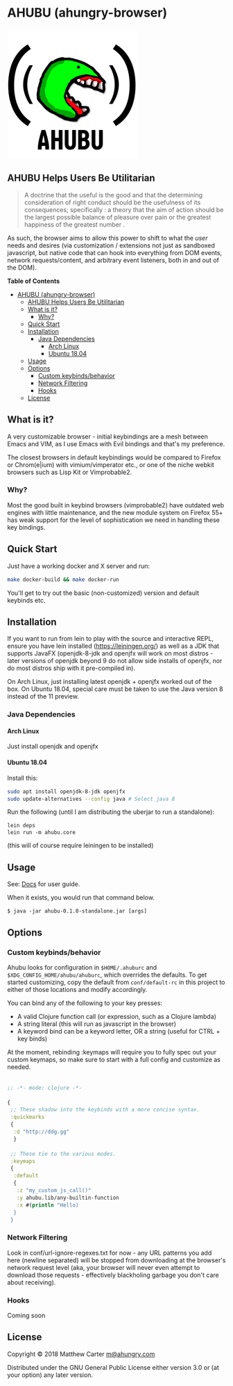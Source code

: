 # AHUBU (ahungry-browser)

![ahubu](https://github.com/ahungry/ahubu/blob/master/ahubu.png)

## AHUBU Helps Users Be Utilitarian

> A doctrine that the useful is the good and that the determining
> consideration of right conduct should be the usefulness of its
> consequences; specifically : a theory that the aim of action should be
> the largest possible balance of pleasure over pain or the greatest
> happiness of the greatest number .

As such, the browser aims to allow this power to shift to what the
*user* needs and desires (via customization / extensions not just as
sandboxed javascript, but native code that can hook into everything
from DOM events, network requests/content, and arbitrary event
listeners, both in and out of the DOM).

<!-- markdown-toc start - Don't edit this section. Run M-x markdown-toc-refresh-toc -->
**Table of Contents**

- [AHUBU (ahungry-browser)](#ahubu-ahungry-browser)
    - [AHUBU Helps Users Be Utilitarian](#ahubu-helps-users-be-utilitarian)
    - [What is it?](#what-is-it)
        - [Why?](#why)
    - [Quick Start](#quick-start)
    - [Installation](#installation)
        - [Java Dependencies](#java-dependencies)
            - [Arch Linux](#arch-linux)
            - [Ubuntu 18.04](#ubuntu-1804)
    - [Usage](#usage)
    - [Options](#options)
        - [Custom keybinds/behavior](#custom-keybindsbehavior)
        - [Network Filtering](#network-filtering)
        - [Hooks](#hooks)
    - [License](#license)

<!-- markdown-toc end -->


## What is it?

A very customizable browser - initial keybindings are a mesh
between Emacs and VIM, as I use Emacs with Evil bindings and that's my
preference.

The closest browsers in default keybindings would be compared to
Firefox or Chrom(e|ium) with vimium/vimperator etc., or one of the
niche webkit browsers such as Lisp Kit or Vimprobable2.

### Why?

Most the good built in keybind browsers (vimprobable2) have outdated
web engines with little maintenance, and the new module system on
Firefox 55+ has weak support for the level of sophistication we need
in handling these key bindings.

## Quick Start

Just have a working docker and X server and run:

```sh
make docker-build && make docker-run
```

You'll get to try out the basic (non-customized) version and default
keybinds etc.


## Installation

If you want to run from lein to play with the source and interactive REPL, ensure you have lein installed
(https://leiningen.org/) as well as a JDK that supports JavaFX
(openjdk-8-jdk and openjfx will work on most distros - later versions
of openjdk beyond 9 do not allow side installs of openjfx, nor do most
distros ship with it pre-compiled in).

On Arch Linux, just installing latest openjdk + openjfx worked out of
the box.  On Ubuntu 18.04, special care must be taken to use the Java
version 8 instead of the 11 preview.

### Java Dependencies

#### Arch Linux

Just install openjdk and openjfx

#### Ubuntu 18.04

Install this:

```sh
sudo apt install openjdk-8-jdk openjfx
sudo update-alternatives --config java # Select java 8
```

Run the following (until I am distributing the uberjar to run a standalone):

```
lein deps
lein run -m ahubu.core
```

(this will of course require leiningen to be installed)

## Usage

See: [Docs](docs/index.org "Docs") for user guide.

When it exists, you would run that command below.

    $ java -jar ahubu-0.1.0-standalone.jar [args]

## Options

### Custom keybinds/behavior

Ahubu looks for configuration in `$HOME/.ahuburc` and `$XDG_CONFIG_HOME/ahubu/ahuburc`,
which overrides the defaults. To get started customizing, copy the default from
`conf/default-rc` in this project to either of those locations and modify accordingly.

You can bind any of the following to your key presses:

- A valid Clojure function call (or expression, such as a Clojure lambda)
- A string literal (this will run as javascript in the browser)
- A keyword bind can be a keyword letter, OR a string (useful for CTRL + key binds)

At the moment, rebinding :keymaps will require you to fully spec out your custom keymaps,
so make sure to start with a full config and customize as needed.

```clojure

;; -*- mode: clojure -*-

{
 ;; These shadow into the keybinds with a more concise syntax.
 :quickmarks
 {
  :d "http://ddg.gg"
  }

 ;; These tie to the various modes.
 :keymaps
 {
  :default
  {
   :z "my_custom_js_call()"
   :y ahubu.lib/any-builtin-function
   :x #(println "Hello)
  }
 }
```

### Network Filtering

Look in conf/url-ignore-regexes.txt for now - any URL patterns you add
here (newline separated) will be stopped from downloading at the
browser's network request level (aka, your browser will never even
attempt to download those requests - effectively blackholing garbage
you don't care about receiving).

### Hooks

Coming soon

## License

Copyright © 2018 Matthew Carter <m@ahungry.com>

Distributed under the GNU General Public License either version 3.0 or (at
your option) any later version.
